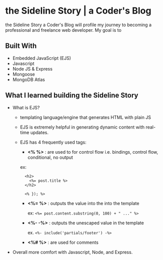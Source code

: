# the Sideline Story | a Coder's Blog

the Sideline Story a Coder's Blog will profile my journey to becoming a professional and freelance web developer. My goal is to   


## Built With

* Embedded JavaScript (EJS)
* Javascript
* Node JS & Express
* Mongoose
* MongoDB Atlas


## What I learned building the Sideline Story

*  What is EJS?
    * templating language/engine that generates HTML with plain JS

    * EJS is extremely helpful in generating dynamic content with real-time updates.

    * EJS has 4 frequently used tags:
      * **<% %>** : are used to for control flow i.e. bindings, control flow, conditional, no output

      ex:
        ```<% previousPost.forEach((post) => { %>
          <h2>
            <%= post.title %>
          </h2>

          <% }); %>
        ```


      * **<%= %>** : outputs the value into the into the template

        ex:
        ```<%= post.content.substring(0, 100) + " ..." %>```

      * **<%- -%>** : outputs the unescaped value in the template

         ex.
        ```<%- include('partials/footer') -%>```


      * **<%# %>** : are used for comments



* Overall more comfort with Javascript, Node, and Express. <br/>
